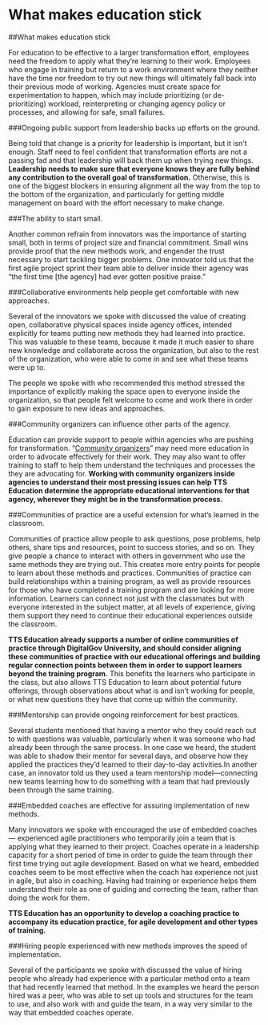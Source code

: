 # What makes education stick

##What makes education stick

For education to be effective to a larger transformation effort, employees need the freedom to apply what they’re learning to their work. Employees who engage in training but return to a work environment where they neither have the time nor freedom to try out new things will ultimately fall back into their previous mode of working. Agencies must create space for experimentation to happen, which may include prioritizing (or de-prioritizing) workload, reinterpreting or changing agency policy or processes, and allowing for safe, small failures.

###Ongoing public support from leadership backs up efforts on the ground.

Being told that change is a priority for leadership is important, but it isn’t enough. Staff need to feel confident that transformation efforts are not a passing fad and that leadership will back them up when trying new things. **Leadership needs to make sure that everyone knows they are fully behind any contribution to the overall goal of transformation.** Otherwise, this is one of the biggest blockers in ensuring alignment all the way from the top to the bottom of the organization, and particularly for getting middle management on board with the effort necessary to make change.

###The ability to start small.

Another common refrain from innovators was the importance of starting small, both in terms of project size and financial commitment. Small wins provide proof that the new methods work, and engender the trust necessary to start tackling bigger problems. One innovator told us that the first agile project sprint their team able to deliver inside their agency was “the first time [the agency] had ever gotten positive praise.”

###Collaborative environments help people get comfortable with new approaches.

Several of the innovators we spoke with discussed the value of creating open, collaborative physical spaces inside agency offices, intended explicitly for teams putting new methods they had learned into practice. This was valuable to these teams, because it made it much easier to share new knowledge and collaborate across the organization, but also to the rest of the organization, who were able to come in and see what these teams were up to. 

The people we spoke with who recommended this method stressed the importance of explicitly making the space open to everyone inside the organization, so that people felt welcome to come and work there in order to gain exposure to new ideas and approaches.

###Community organizers can influence other parts of the agency.

Education can provide support to people within agencies who are pushing for transformation. “[Community organizers](https://github.com/18F/transformation-research/blob/master/preliminary-report.md#top-practices-that-contribute-to-successful-transformation)” may need more education in order to advocate effectively for their work. They  may also want to offer training to staff to help them understand the techniques and processes the they are advocating for. **Working with community organizers inside agencies to understand their most pressing issues can help TTS Education determine the appropriate educational interventions for that agency, wherever they might be in the transformation process.**

###Communities of practice are a useful extension for what’s learned in the classroom.

Communities of practice allow people to ask questions, pose problems, help others, share tips and resources, point to success stories, and so on. They give people a chance to interact with others in government who use the same methods they are trying out. This creates more entry points for people to learn about these methods and practices. 
Communities of practice can build relationships within a training program, as well as provide resources for those who have completed a training program and are looking for more information. Learners can connect not just with the classmates but with everyone interested in the subject matter, at all levels of experience, giving them support they need to continue their educational experiences outside the classroom.

**TTS Education already supports a number of online communities of practice through DigitalGov University, and should consider aligning these communities of practice with our educational offerings and building regular connection points between them in order to support learners beyond the training program.** This benefits the learners who participate in the class, but also allows TTS Education to learn  about potential future offerings, through observations about what is and isn’t working for people, or what new questions they have that come up within the community.

###Mentorship can provide ongoing reinforcement for best practices.

Several students mentioned that having a mentor who they could reach out to with questions was valuable, particularly when it was someone who had already been through the same process. In one case we heard, the student was able to shadow their mentor for several days, and observe how they applied the practices they’d learned to their day-to-day activities.In another case, an innovator told us they used a team mentorship model—connecting new teams learning how to do something with a team that had previously been through the same training.

###Embedded coaches are effective for assuring implementation of new methods.

Many innovators we spoke with encouraged the use of embedded coaches — experienced agile practitioners who temporarily join a team that is applying what they learned to their project. Coaches operate in a leadership capacity for a short period of time in order to guide the team through their first time trying out agile development. 
Based on what we heard, embedded coaches seem to be most effective when the coach has experience not just in agile, but also in coaching. Having had training or experience helps them understand their role as one of guiding and correcting the team, rather than doing the work for them. 

**TTS Education has an opportunity to develop a coaching practice to accompany its education practice, for agile development and other types of training.**

###Hiring people experienced with new methods improves the speed of implementation.

Several of the participants we spoke with discussed the value of hiring people who already had experience with a particular method onto a team that had recently learned that method. In the examples we heard the person hired was a peer, who was able to set up tools and structures for the team to use, and also work with and guide the team, in a way very similar to the way that embedded coaches operate.
